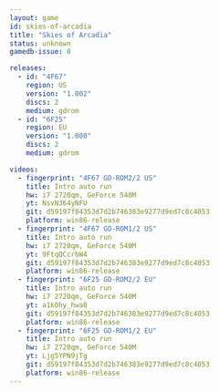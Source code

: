 ```yaml
---
layout: game
id: skies-of-arcadia
title: "Skies of Arcadia"
status: unknown
gamedb-issue: 0

releases:
  - id: "4F67"
    region: US
    version: "1.002"
    discs: 2
    medium: gdrom
  - id: "6F25"
    region: EU
    version: "1.000"
    discs: 2
    medium: gdrom

videos:
  - fingerprint: "4F67 GD-ROM2/2 US"
    title: Intro auto run
    hw: i7 2720qm, GeForce 540M
    yt: NsvN364yNFU
    git: d59197f84353d7d2b746383e9277d9ed7c8c4053
    platform: win86-release
  - fingerprint: "4F67 GD-ROM1/2 US"
    title: Intro auto run
    hw: i7 2720qm, GeForce 540M
    yt: 9FtqQCcrbW4
    git: d59197f84353d7d2b746383e9277d9ed7c8c4053
    platform: win86-release
  - fingerprint: "6F25 GD-ROM2/2 EU"
    title: Intro auto run
    hw: i7 2720qm, GeForce 540M
    yt: a1k0hy_hwa8
    git: d59197f84353d7d2b746383e9277d9ed7c8c4053
    platform: win86-release
  - fingerprint: "6F25 GD-ROM1/2 EU"
    title: Intro auto run
    hw: i7 2720qm, GeForce 540M
    yt: Ljg5YPN9jTg
    git: d59197f84353d7d2b746383e9277d9ed7c8c4053
    platform: win86-release
---
```

